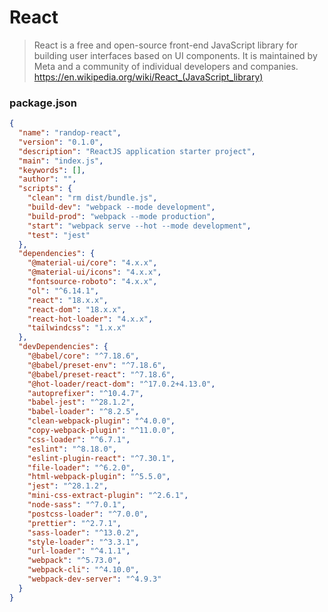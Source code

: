 # React
> React is a free and open-source front-end JavaScript library for building user interfaces based on UI components. It is maintained by Meta and a community of individual developers and companies. https://en.wikipedia.org/wiki/React_(JavaScript_library)

### package.json
```json
{
  "name": "randop-react",
  "version": "0.1.0",
  "description": "ReactJS application starter project",
  "main": "index.js",
  "keywords": [],
  "author": "",
  "scripts": {
    "clean": "rm dist/bundle.js",
    "build-dev": "webpack --mode development",
    "build-prod": "webpack --mode production",
    "start": "webpack serve --hot --mode development",
    "test": "jest"
  },
  "dependencies": {
    "@material-ui/core": "4.x.x",
    "@material-ui/icons": "4.x.x",
    "fontsource-roboto": "4.x.x",
    "ol": "^6.14.1",
    "react": "18.x.x",
    "react-dom": "18.x.x",
    "react-hot-loader": "4.x.x",
    "tailwindcss": "1.x.x"
  },
  "devDependencies": {
    "@babel/core": "^7.18.6",
    "@babel/preset-env": "^7.18.6",
    "@babel/preset-react": "^7.18.6",
    "@hot-loader/react-dom": "^17.0.2+4.13.0",
    "autoprefixer": "^10.4.7",
    "babel-jest": "^28.1.2",
    "babel-loader": "^8.2.5",
    "clean-webpack-plugin": "^4.0.0",
    "copy-webpack-plugin": "^11.0.0",
    "css-loader": "^6.7.1",
    "eslint": "^8.18.0",
    "eslint-plugin-react": "^7.30.1",
    "file-loader": "^6.2.0",
    "html-webpack-plugin": "^5.5.0",
    "jest": "^28.1.2",
    "mini-css-extract-plugin": "^2.6.1",
    "node-sass": "^7.0.1",
    "postcss-loader": "^7.0.0",
    "prettier": "^2.7.1",
    "sass-loader": "^13.0.2",
    "style-loader": "^3.3.1",
    "url-loader": "^4.1.1",
    "webpack": "^5.73.0",
    "webpack-cli": "^4.10.0",
    "webpack-dev-server": "^4.9.3"
  }
}
```
